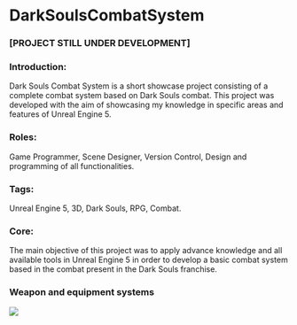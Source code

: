 # DarkSoulsCombatSystem

### [PROJECT STILL UNDER DEVELOPMENT]

### Introduction:
Dark Souls Combat System is a short showcase project consisting of a complete combat system based on Dark Souls combat. This project was developed with the aim of showcasing my knowledge in specific areas and features of Unreal Engine 5.

### Roles:
Game Programmer, Scene Designer, Version Control, Design and programming of all functionalities.

### Tags:
Unreal Engine 5, 3D, Dark Souls, RPG, Combat.

### Core:
The main objective of this project was to apply advance knowledge and all available tools in Unreal Engine 5 in order to develop a basic combat system based in the combat present in the Dark Souls franchise.

### Weapon and equipment systems
![](https://github.com/Enb4rr/Dark-Souls-Combat-System/blob/main/Gifs/WeaponsAndEquipment.gif)
